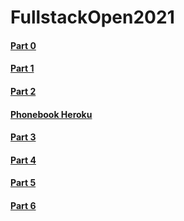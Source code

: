 # FullstackOpen2021

#### [Part 0](https://github.com/tsa-dom/FullstackOpen2021/tree/main/part0)
#### [Part 1](https://github.com/tsa-dom/FullstackOpen2021/tree/main/part1)
#### [Part 2](https://github.com/tsa-dom/FullstackOpen2021/tree/main/part2)
#### [Phonebook Heroku](https://secure-plains-61951.herokuapp.com)
#### [Part 3](https://github.com/tsa-dom/FullstackOpen2021/tree/main/part3)
#### [Part 4](https://github.com/tsa-dom/FullstackOpen2021/tree/main/part4)
#### [Part 5](https://github.com/tsa-dom/FullstackOpen2021/tree/main/part5)
#### [Part 6](https://github.com/tsa-dom/FullstackOpen2021/tree/main/part6)
